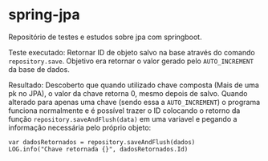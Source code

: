 # spring-jpa
Repositório de testes e estudos sobre jpa com springboot.

Teste executado: Retornar ID de objeto salvo na base através do comando `repository.save`.
Objetivo era retornar o valor gerado pelo `AUTO_INCREMENT` da base de dados.

Resultado: Descoberto que quando utilizado chave composta (Mais de uma pk no JPA), o valor da chave retorna 0, mesmo depois de salvo. 
Quando alterado para apenas uma chave (sendo essa a `AUTO_INCREMENT`) o programa funciona normalmente e é possível trazer o ID colocando o retorno da função `repository.saveAndFlush(data)` em uma variavel e pegando a informação necessária pelo próprio objeto:

```$xslt
var dadosRetornados = repository.saveAndFlush(dados)
LOG.info("Chave retornada {}", dadosRetornados.Id)
``` 